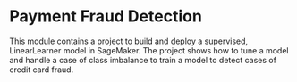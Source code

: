 # Payment Fraud Detection

This module contains a project to build and deploy a supervised, LinearLearner model in SageMaker. The project shows how to tune a model and handle a case of class imbalance to train a model to detect cases of credit card fraud.


